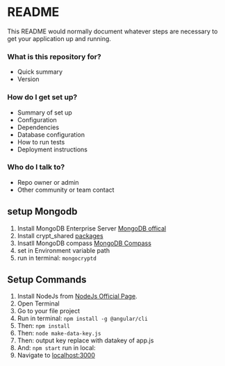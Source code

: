 # README #

This README would normally document whatever steps are necessary to get your application up and running.

### What is this repository for? ###

* Quick summary
* Version

### How do I get set up? ###

* Summary of set up
* Configuration
* Dependencies
* Database configuration
* How to run tests
* Deployment instructions

### Who do I talk to? ###

* Repo owner or admin
* Other community or team contact

## setup Mongodb
1. Install MongoDB Enterprise Server [MongoDB offical](https://www.mongodb.com/try/download/enterprise)
2. Install crypt_shared [packages](https://www.mongodb.com/try/download/enterprise)
3. Insatll MongoDB compass [MongoDB Compass](https://www.mongodb.com/try/download/compass)
3. set in Environment variable path
4. run in terminal: ```mongocryptd```

## Setup Commands

1. Install NodeJs from [NodeJs Official Page](https://nodejs.org/en).
2. Open Terminal
3. Go to your file project
4. Run in terminal: ```npm install -g @angular/cli```
5. Then: ```npm install```
6. Then:  ```node make-data-key.js```
7. Then:  output key replace with datakey of app.js
8. And: ```npm start``` run in local: 
9. Navigate to [localhost:3000](localhost:3000)

